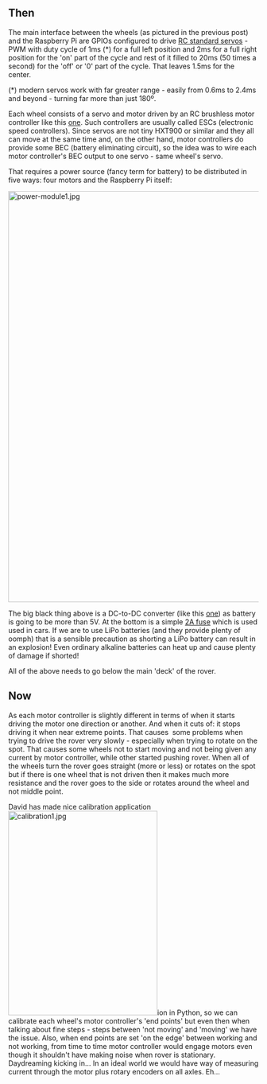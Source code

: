 <html><body><h2>Then</h2>
The main interface between the wheels (as pictured in the previous post) and the Raspberry Pi are GPIOs configured to drive <a href="https://en.wikipedia.org/wiki/Servo_control">RC standard servos</a> - PWM with duty cycle of 1ms (*) for a full left position and 2ms for a full right position for the 'on' part of the cycle and rest of it filled to 20ms (50 times a second) for the 'off' or '0' part of the cycle. That leaves 1.5ms for the center.

(*) modern servos work with far greater range - easily from 0.6ms to 2.4ms and beyond - turning far more than just 180º.

Each wheel consists of a servo and motor driven by an RC brushless motor controller like this <a href="http://www.ebay.co.uk/itm/272384895388">one</a>. Such controllers are usually called ESCs (electronic speed controllers). Since servos are not tiny HXT900 or similar and they all can move at the same time and, on the other hand, motor controllers do provide some BEC (battery eliminating circuit), so the idea was to wire each motor controller's BEC output to one servo - same wheel's servo.

That requires a power source (fancy term for battery) to be distributed in five ways: four motors and the Raspberry Pi itself:

<img class="alignnone size-full wp-image-137" src="/2017/02/power-module1.jpg" alt="power-module1.jpg" width="1280" height="827">

The big black thing above is a DC-to-DC converter (like this <a href="http://www.ebay.co.uk/itm/LM2596-DC-To-DC-Step-Down-Module-3A-Ajustable-Buck-Converter-Power-Supply-3-40V-/141739121891?hash=item21004f5ce3:g:XFkAAOSwd0BVxHfu">one</a>) as battery is going to be more than 5V. At the bottom is a simple <a href="https://hobbyking.com/en_us/boom-stopper.html">2A fuse</a> which is used used in cars. If we are to use LiPo batteries (and they provide plenty of oomph) that is a sensible precaution as shorting a LiPo battery can result in an explosion! Even ordinary alkaline batteries can heat up and cause plenty of damage if shorted!

All of the above needs to go below the main 'deck' of the rover.
<h2>Now</h2>
As each motor controller is slightly different in terms of when it starts driving the motor one direction or another. And when it cuts of: it stops driving it when near extreme points. That causes  some problems when trying to drive the rover very slowly - especially when trying to rotate on the spot. That causes some wheels not to start moving and not being given any current by motor controller, while other started pushing rover. When all of the wheels turn the rover goes straight (more or less) or rotates on the spot but if there is one wheel that is not driven then it makes much more resistance and the rover goes to the side or rotates around the wheel and not middle point.

David has made nice calibration application<img class=" size-full wp-image-159 alignleft" src="/2017/02/calibration1.jpg" alt="calibration1.jpg" width="300" height="411">ion in Python, so we can calibrate each wheel's motor controller's 'end points' but even then when talking about fine steps - steps between 'not moving' and 'moving' we have the issue. Also, when end points are set 'on the edge' between working and not working, from time to time motor controller would engage motors even though it shouldn't have making noise when rover is stationary. Daydreaming kicking in... In an ideal world we would have way of measuring current through the motor plus rotary encoders on all axles. Eh...</body></html>